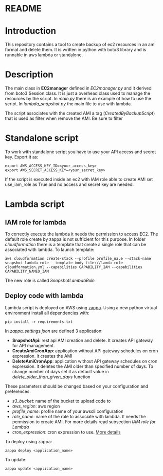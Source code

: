README
======

# Introduction
This repository contains a tool to create backup of ec2 resources in an ami format and delete them.
It is written in python with boto3 library and is runnable in aws lambda or standalone.

# Description
The main class in __EC2manager__ defined in _EC2manager.py_ and it derived from boto3 Session class. It is just a overhead class used to manage the resources by the script.
In _main.py_ there is an example of how to use the script. In _lambda_snapshot.py_ the main file to use with lambda.

The script associates with the created AMI a tag (_CreatedByBackupScript_) that is used as filter when remove the AMI. Be sure to filter

# Standalone script
To work with standalone script you have to use your API access and secret key. Export it as:
```
export AWS_ACCESS_KEY_ID=<your_access_key>
export AWS_SECRET_ACCESS_KEY=<your_secret_key>
```
If the script is executed inside an ec2 with IAM role able to create AMI set use_iam_role as True and no access and secret key are needed.

# Lambda script

## IAM role for lambda
To correctly execute the lambda it needs the permission to access EC2. The default role create by zappa is not sufficient for this purpose.
In folder _cloudformation_ there is a template that create a single role that can be associated with lambda.
To launch template:
```
aws cloudformation create-stack --profile profile_na,e --stack-name snapshot-lambda-role --template-body file://lamda-role-cloudformation.yml --capabilities CAPABILITY_IAM --capabilities CAPABILITY_NAMED_IAM
```
The new role is called _SnapshotLambdaRole_

## Deploy code with lambda
Lambda script is deployed on AWS using [zappa](https://github.com/Miserlou/Zappa). Using a new python virtual environment install all dependencies with:
```
pip install -r requirements.txt
```

In _zappa_settings.json_ are defined 3 application:
* __SnapshotApi__: rest api AMI creation and delete. It creates API gateway for API management.
* __CreateAmiCronApp__: application without API gateway schedules on cron expression. It creates the AMI
* __DeleteAmiCronApp__: application without API gateway schedules on cron expression. It deletes the AMI older than specified number of days. 
To change number of days set it as default value in _delete\_older\_than\_given\_days_ function

These parameters should be changed based on your configuration and preferences:
* _s3\_bucket_: name of the bucket to upload code to
* _aws\_region_: aws region
* _profile\_name_: profile name of your awscli configuration
* _role\_name_: name of the role to associate with lambda. It needs the permission to create AMI. For more details read subsection _IAM role for Lambda_
* _cron\_expression_: cron expression to use. [More details](http://docs.aws.amazon.com/lambda/latest/dg/tutorial-scheduled-events-schedule-expressions.html)

To deploy using zappa:
```
zappa deploy <application_name>
```

To update:
```
zappa update <application_name>
```